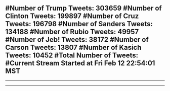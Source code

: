 #Number of Trump Tweets: 303659
#Number of Clinton Tweets: 199897
#Number of Cruz Tweets: 196798
#Number of Sanders Tweets: 134188
#Number of Rubio Tweets: 49957
#Number of Jeb! Tweets: 38172
#Number of Carson Tweets: 13807
#Number of Kasich Tweets: 10452
#Total Number of Tweets:  
#Current Stream Started at Fri Feb 12 22:54:01 MST
---
---
---
